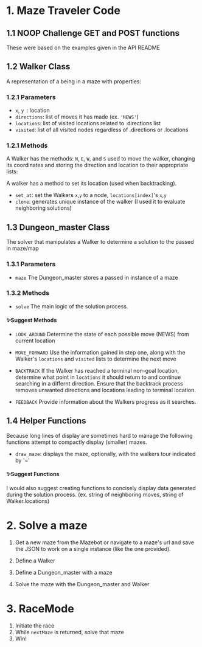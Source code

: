 
# 1. Maze Traveler Code

## 1.1 NOOP Challenge GET and POST functions
These were based on the examples given in the API README

## 1.2 Walker Class
A representation of a being in a maze with properties:
   
### 1.2.1 Parameters
- `x`, `y `: location
- `directions`: list of moves it has made (ex. `'NEWS'`)
- `locations`: list of visited locations related to .directions list 
- `visited`: list of all visited nodes regardless of .directions or .locations

### 1.2.1 Methods
A Walker has the methods: `N`, `E`, `W`, and `S` used to move the walker, changing its coordinates and storing the direction and location to their appropriate lists:

A walker has a method to set its location (used when backtracking).
- `set_at`: set the Walkers `x`,`y` to a node, `locations[index]`'s `x`,`y`
- `clone`: generates unique instance of the walker (I used it to evaluate neighboring solutions)

## 1.3 Dungeon_master Class
The solver that manipulates a Walker to determine a solution to the passed in maze/map

### 1.3.1 Parameters
- `maze` The Dungeon_master stores a passed in instance of a maze

### 1.3.2 Methods
- `solve` The main logic of the solution process.

#### ✨Suggest Methods

- `LOOK_AROUND`
Determine the state of each possible move (NEWS) from current location

- `MOVE_FORWARD`
Use the information gained in step one, along with the Walker's `locations` and `visited` lists to determine the next move

- `BACKTRACK`
If the Walker has reached a terminal non-goal location, determine what point in `locations` it should return to and continue searching in a differnt direction. Ensure that the backtrack process removes unwanted directions and locations leading to terminal location.

- `FEEDBACK`
Provide information about the Walkers progress as it searches.

## 1.4 Helper Functions
Because long lines of display are sometimes hard to manage the following functions attempt to compactly display (smaller) mazes.

- `draw_maze`: displays the maze, optionally, with the walkers tour indicated by '='

#### ✨Suggest Functions
I would also suggest creating functions to concisely display data generated during the solution process. (ex. string of neighboring moves, string of Walker.locations)

# 2. Solve a maze
1. Get a new maze from the Mazebot or navigate to a maze's url and save the JSON to work on a single instance (like the one provided).

2. Define a Walker

3. Define a Dungeon_master with a maze

4. Solve the maze with the Dungeon_master and Walker

# 3. RaceMode
1. Initiate the race
2. While `nextMaze` is returned, solve that maze
2. Win!


```python

```
